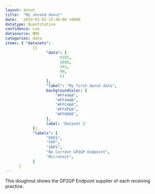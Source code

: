 ```yaml
---
layout: donut
title:  "My second donut"
date:   2019-03-02 15:46:00 +0000
datatype: Quantitative
confidence: Low
datasource: NMS
categories: data
items: { "datasets":
            [{
                  "data": [
                        4101,
                        2608,
                        341,
                        99,
                        51
                  ],
                  "label": "My first donut data",
                  backgroundColor: [
                      "#FF44AA",
                      "#FF44AB",
                      "#FFC4AA",
                      "#FF4FDA",
                      "#FF0000",
                  ],
                  label: 'Dataset 1'
            }],
            "labels": [
                  "EMIS",
                  "TPP",
                  "INPS",
                  "No Current GP2GP Endpoint",
                  "Microtest",
            ]
      }
---
```

This doughnut shows the GP2GP Endpoint supplier of each receiving practice.
